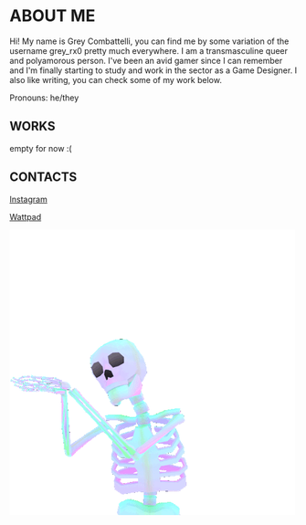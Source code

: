# ABOUT ME

Hi! My name is Grey Combattelli, you can find me by some variation of the username grey_rx0 pretty much everywhere. I am a transmasculine queer and polyamorous person. I've been an avid gamer since I can remember and I'm finally starting to study and work in the sector as a Game Designer. I also like writing, you can check some of my work below.

Pronouns: he/they 

## WORKS

empty for now :(

## CONTACTS

[Instagram](https://instagram.com/greyrx_0?igshid=ZDdkNTZiNTM=)

[Wattpad](https://www.wattpad.com/user/Grey_rx0)

![image](https://github.com/greyx0/greyx0/blob/main/ezgif-3-0c9c5e934e.gif)
